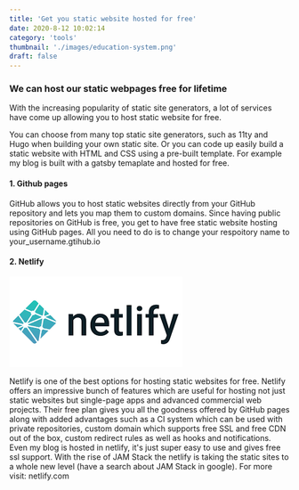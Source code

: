 ```yaml
---
title: 'Get you static website hosted for free'
date: 2020-8-12 10:02:14
category: 'tools'
thumbnail: './images/education-system.png'
draft: false
---
```


### We can host our static webpages free for lifetime
With the increasing popularity of static site generators, a lot of services have come up allowing you to host static website for free.

You can choose from many top static site generators, such as 11ty and Hugo when building your own static site. Or you can code up easily build a static website with HTML and CSS using a pre-built template. 
For example my blog is built with a gatsby temaplate and hosted for free.

#### 1. Github pages
GitHub allows you to host static websites directly from your GitHub repository and lets you map them to custom domains. Since having public repositories on GitHub is free, you get to have free static website hosting using GitHub pages. 
All you need to do is to change your respoitory name to your_username.gtihub.io

#### 2. Netlify
![](./images/netlify.png)

Netlify is one of the best options for hosting static websites for free.
Netlify offers an impressive bunch of features which are useful for hosting not just static websites but single-page apps and advanced commercial web projects. Their free plan gives you all the goodness offered by GitHub pages along with added advantages such as a CI system which can be used with private repositories, custom domain which supports free SSL and free CDN out of the box, custom redirect rules as well as hooks and notifications.
 Even my blog is hosted in netlify, it's just super easy to use and gives free ssl support. With the rise of JAM Stack the netlify is taking the static sites to a whole new level (have a search about JAM Stack in google).
For more visit: netlify.com
